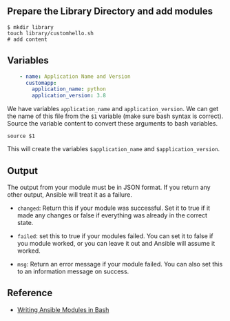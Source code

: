 
## Prepare the Library Directory and add modules

```shell
$ mkdir library
touch library/customhello.sh
# add content
```

## Variables

```yaml
    - name: Application Name and Version
      customapp:
        application_name: python
        application_version: 3.8
```

We have variables `application_name` and `application_version`. We can get the name of this file from the `$1` variable (make sure bash syntax is correct). Source the variable content to convert these arguments to bash variables.

```shell
source $1
```

This will create the variables `$application_name` and `$application_version`.

## Output

The output from your module must be in JSON format. If you return any other output, Ansible will treat it as a failure. 

- `changed`: Return this if your module was successful. Set it to true if it made any changes or false if everything was already in the correct state.

- `failed`: set this to true if your modules failed. You can set it to false if you module worked, or you can leave it out and Ansible will assume it worked.

- `msg`: Return an error message if your module failed. You can also set this to an information message on success.

## Reference
- [Writing Ansible Modules in Bash](https://github.com/pmarkham/writing-ansible-modules-in-bash/blob/master/ansible_bash_modules.md)